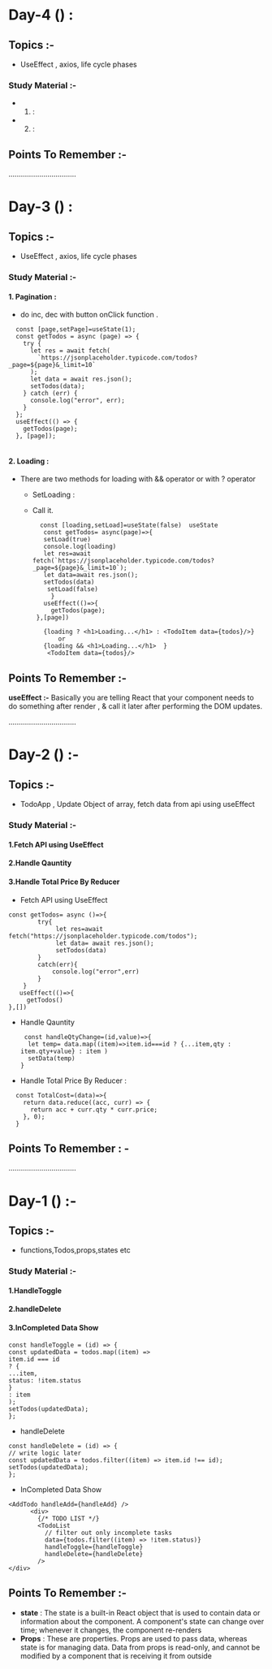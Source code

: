 # Day-4 () :

## Topics :-

- UseEffect , axios, life cycle phases

### Study Material :-

- 1.  :
- 2.  :

## Points To Remember :-

.................................

# Day-3 () :

## Topics :-

- UseEffect , axios, life cycle phases

### Study Material :-

#### 1. Pagination :

- do inc, dec with button onClick function .

```
  const [page,setPage]=useState(1);
  const getTodos = async (page) => {
    try {
      let res = await fetch(
        `https://jsonplaceholder.typicode.com/todos?_page=${page}&_limit=10`
      );
      let data = await res.json();
      setTodos(data);
    } catch (err) {
      console.log("error", err);
    }
  };
  useEffect(() => {
    getTodos(page);
  }, [page]);


```

#### 2. Loading :

- There are two methods for loading with && operator or with ? operator

  - SetLoading :
  - Call it.

    ```
      const [loading,setLoad]=useState(false)  useState
       const getTodos= async(page)=>{
       setLoad(true)
       console.log(loading)
       let res=await fetch(`https://jsonplaceholder.typicode.com/todos?_page=${page}&_limit=10`);
       let data=await res.json();
       setTodos(data)
        setLoad(false)
         }
       useEffect(()=>{
         getTodos(page);
     },[page])

       {loading ? <h1>Loading...</h1> : <TodoItem data={todos}/>}
           or
       {loading && <h1>Loading...</h1>  }
        <TodoItem data={todos}/>

    ```

## Points To Remember :-

**useEffect :-** Basically you are telling React that your component needs to do something after render , & call it later after performing the DOM updates.

.................................

# Day-2 () :-

## Topics :-

- TodoApp , Update Object of array, fetch data from api using useEffect

### Study Material :-

#### 1.Fetch API using UseEffect

#### 2.Handle Qauntity

#### 3.Handle Total Price By Reducer

- Fetch API using UseEffect

```
const getTodos= async ()=>{
        try{
             let res=await fetch("https://jsonplaceholder.typicode.com/todos");
             let data= await res.json();
             setTodos(data)
        }
        catch(err){
            console.log("error",err)
        }
    }
   useEffect(()=>{
     getTodos()
},[])

```

- Handle Qauntity

  ```
   const handleQtyChange=(id,value)=>{
    let temp= data.map((item)=>item.id===id ? {...item,qty :  item.qty+value} : item )
    setData(temp)
  }

  ```

* Handle Total Price By Reducer :

```
  const TotalCost=(data)=>{
    return data.reduce((acc, curr) => {
      return acc + curr.qty * curr.price;
    }, 0);
  }

```

## Points To Remember : -

.................................

# Day-1 () :-

## Topics :-

- functions,Todos,props,states etc

### Study Material :-

#### 1.HandleToggle

#### 2.handleDelete

#### 3.InCompleted Data Show

```
const handleToggle = (id) => {
const updatedData = todos.map((item) =>
item.id === id
? {
...item,
status: !item.status
}
: item
);
setTodos(updatedData);
};

```

- handleDelete

```
const handleDelete = (id) => {
// write logic later
const updatedData = todos.filter((item) => item.id !== id);
setTodos(updatedData);
};

```

- InCompleted Data Show

```
<AddTodo handleAdd={handleAdd} />
      <div>
        {/* TODO LIST */}
        <TodoList
          // filter out only incomplete tasks
          data={todos.filter((item) => !item.status)}
          handleToggle={handleToggle}
          handleDelete={handleDelete}
        />
</div>
```

## Points To Remember :-

- **state** :
  The state is a built-in React object that is used to contain data or information about the component. A component's state can change over time; whenever it changes, the component re-renders
- **Props** :
  These are properties. Props are used to pass data, whereas state is for managing data. Data from props is read-only, and cannot be modified by a component that is receiving it from outside
